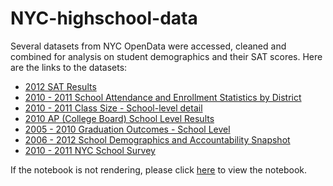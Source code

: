 # NYC-highschool-data

Several datasets from NYC OpenData were accessed, cleaned and combined for analysis on student demographics and their SAT scores.
Here are the links to the datasets:
* [2012 SAT Results](https://data.cityofnewyork.us/Education/2012-SAT-Results/f9bf-2cp4)
* [2010 - 2011 School Attendance and Enrollment Statistics by District](https://data.cityofnewyork.us/Education/2010-2011-School-Attendance-and-Enrollment-Statist/7z8d-msnt)
* [2010 - 2011 Class Size - School-level detail](https://data.cityofnewyork.us/Education/2010-2011-Class-Size-School-level-detail/urz7-pzb3)
* [2010 AP (College Board) School Level Results](https://data.cityofnewyork.us/Education/2010-AP-College-Board-School-Level-Results/itfs-ms3e)
* [2005 - 2010 Graduation Outcomes - School Level](https://data.cityofnewyork.us/Education/2005-2010-Graduation-Outcomes-School-Level/vh2h-md7a)
* [2006 - 2012 School Demographics and Accountability Snapshot](https://data.cityofnewyork.us/Education/2006-2012-School-Demographics-and-Accountability-S/ihfw-zy9j)
* [2010 - 2011 NYC School Survey](https://data.cityofnewyork.us/Education/2010-2011-NYC-School-Survey/mnz3-dyi8)

If the notebook is not rendering, please click [here](https://nbviewer.jupyter.org/github/EngineBae/NYC-highschool-data/blob/master/Schools.ipynb) to view the notebook.
